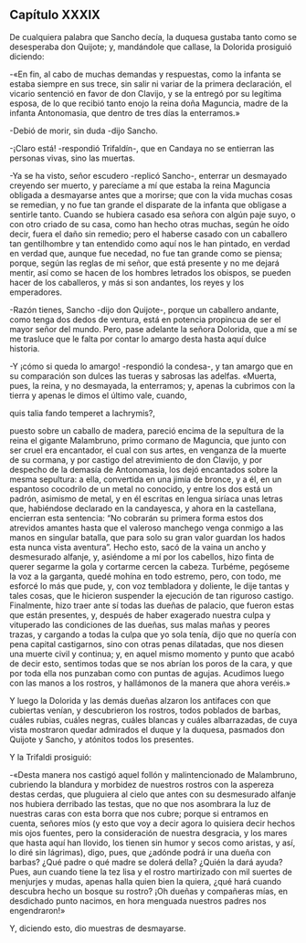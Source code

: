 Capítulo XXXIX
--------------

De cualquiera palabra que Sancho decía, la duquesa gustaba tanto como se desesperaba don Quijote; y, mandándole que callase, la Dolorida prosiguió diciendo:

-«En fin, al cabo de muchas demandas y respuestas, como la infanta se estaba siempre en sus trece, sin salir ni variar de la primera declaración, el vicario sentenció en favor de don Clavijo, y se la entregó por su legítima esposa, de lo que recibió tanto enojo la reina doña Maguncia, madre de la infanta Antonomasia, que dentro de tres días la enterramos.»

-Debió de morir, sin duda -dijo Sancho.

-¡Claro está! -respondió Trifaldín-, que en Candaya no se entierran las personas vivas, sino las muertas.

-Ya se ha visto, señor escudero -replicó Sancho-, enterrar un desmayado creyendo ser muerto, y parecíame a mí que estaba la reina Maguncia obligada a desmayarse antes que a morirse; que con la vida muchas cosas se remedian, y no fue tan grande el disparate de la infanta que obligase a sentirle tanto. Cuando se hubiera casado esa señora con algún paje suyo, o con otro criado de su casa, como han hecho otras muchas, según he oído decir, fuera el daño sin remedio; pero el haberse casado con un caballero tan gentilhombre y tan entendido como aquí nos le han pintado, en verdad en verdad que, aunque fue necedad, no fue tan grande como se piensa; porque, según las reglas de mi señor, que está presente y no me dejará mentir, así como se hacen de los hombres letrados los obispos, se pueden hacer de los caballeros, y más si son andantes, los reyes y los emperadores.

-Razón tienes, Sancho -dijo don Quijote-, porque un caballero andante, como tenga dos dedos de ventura, está en potencia propincua de ser el mayor señor del mundo. Pero, pase adelante la señora Dolorida, que a mí se me trasluce que le falta por contar lo amargo desta hasta aquí dulce historia.

-Y ¡cómo si queda lo amargo! -respondió la condesa-, y tan amargo que en su comparación son dulces las tueras y sabrosas las adelfas. «Muerta, pues, la reina, y no desmayada, la enterramos; y, apenas la cubrimos con la tierra y apenas le dimos el último vale, cuando,

quis talia fando temperet a lachrymis?,

puesto sobre un caballo de madera, pareció encima de la sepultura de la reina el gigante Malambruno, primo cormano de Maguncia, que junto con ser cruel era encantador, el cual con sus artes, en venganza de la muerte de su cormana, y por castigo del atrevimiento de don Clavijo, y por despecho de la demasía de Antonomasia, los dejó encantados sobre la mesma sepultura: a ella, convertida en una jimia de bronce, y a él, en un espantoso cocodrilo de un metal no conocido, y entre los dos está un padrón, asimismo de metal, y en él escritas en lengua siríaca unas letras que, habiéndose declarado en la candayesca, y ahora en la castellana, encierran esta sentencia: “No cobrarán su primera forma estos dos atrevidos amantes hasta que el valeroso manchego venga conmigo a las manos en singular batalla, que para solo su gran valor guardan los hados esta nunca vista aventura”. Hecho esto, sacó de la vaina un ancho y desmesurado alfanje, y, asiéndome a mí por los cabellos, hizo finta de querer segarme la gola y cortarme cercen la cabeza. Turbéme, pegóseme la voz a la garganta, quedé mohína en todo estremo, pero, con todo, me esforcé lo más que pude, y, con voz tembladora y doliente, le dije tantas y tales cosas, que le hicieron suspender la ejecución de tan riguroso castigo. Finalmente, hizo traer ante sí todas las dueñas de palacio, que fueron estas que están presentes, y, después de haber exagerado nuestra culpa y vituperado las condiciones de las dueñas, sus malas mañas y peores trazas, y cargando a todas la culpa que yo sola tenía, dijo que no quería con pena capital castigarnos, sino con otras penas dilatadas, que nos diesen una muerte civil y continua; y, en aquel mismo momento y punto que acabó de decir esto, sentimos todas que se nos abrían los poros de la cara, y que por toda ella nos punzaban como con puntas de agujas. Acudimos luego con las manos a los rostros, y hallámonos de la manera que ahora veréis.»

Y luego la Dolorida y las demás dueñas alzaron los antifaces con que cubiertas venían, y descubrieron los rostros, todos poblados de barbas, cuáles rubias, cuáles negras, cuáles blancas y cuáles albarrazadas, de cuya vista mostraron quedar admirados el duque y la duquesa, pasmados don Quijote y Sancho, y atónitos todos los presentes.

Y la Trifaldi prosiguió:

-«Desta manera nos castigó aquel follón y malintencionado de Malambruno, cubriendo la blandura y morbidez de nuestros rostros con la aspereza destas cerdas, que pluguiera al cielo que antes con su desmesurado alfanje nos hubiera derribado las testas, que no que nos asombrara la luz de nuestras caras con esta borra que nos cubre; porque si entramos en cuenta, señores míos (y esto que voy a decir agora lo quisiera decir hechos mis ojos fuentes, pero la consideración de nuestra desgracia, y los mares que hasta aquí han llovido, los tienen sin humor y secos como aristas, y así, lo diré sin lágrimas), digo, pues, que ¿adónde podrá ir una dueña con barbas? ¿Qué padre o qué madre se dolerá della? ¿Quién la dará ayuda? Pues, aun cuando tiene la tez lisa y el rostro martirizado con mil suertes de menjurjes y mudas, apenas halla quien bien la quiera, ¿qué hará cuando descubra hecho un bosque su rostro? ¡Oh dueñas y compañeras mías, en desdichado punto nacimos, en hora menguada nuestros padres nos engendraron!»

Y, diciendo esto, dio muestras de desmayarse.
